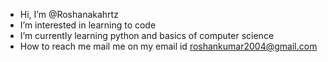 - Hi, I’m @Roshanakahrtz
-  I’m interested in learning to code 
-  I’m currently learning python and basics of computer science
- How to reach me 
mail me on my email id roshankumar2004@gmail.com

<!---
Roshanakahrtz/Roshanakahrtz is a ✨ special ✨ repository because its `README.md` (this file) appears on your GitHub profile.
You can click the Preview link to take a look at your changes.
--->
